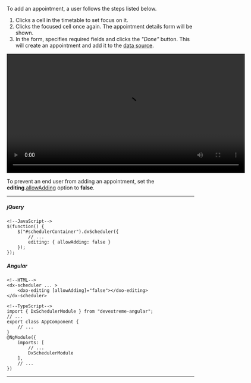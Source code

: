 To add an appointment, a user follows the steps listed below.

1. Clicks a cell in the timetable to set focus on it.
2. Clicks the focused cell once again. The appointment details form will be shown.
3. In the form, specifies required fields and clicks the *"Done"* button. This will create an appointment and add it to the [data source](/api-reference/10%20UI%20Widgets/dxScheduler/1%20Configuration/dataSource.md '/Documentation/ApiReference/UI_Widgets/dxScheduler/Configuration/#dataSource').

<div>
    <video width="640px" controls="yes">
        <source src="/Content/images/doc/18_2/UiWidgets/add_appointment.mp4" type="video/mp4">
    </video>
</div>

To prevent an end user from adding an appointment, set the **editing**.[allowAdding](/api-reference/10%20UI%20Widgets/dxScheduler/1%20Configuration/editing/allowAdding.md '/Documentation/ApiReference/UI_Widgets/dxScheduler/Configuration/editing/#allowAdding') option to **false**.

---

##### jQuery

    <!--JavaScript-->
    $(function() {
        $("#schedulerContainer").dxScheduler({ 
            // ...
            editing: { allowAdding: false }
        });
    });

##### Angular

    <!--HTML-->
    <dx-scheduler ... >
        <dxo-editing [allowAdding]="false"></dxo-editing>
    </dx-scheduler>

    <!--TypeScript-->
    import { DxSchedulerModule } from "devextreme-angular";
    // ...
    export class AppComponent {
        // ...
    }
    @NgModule({
        imports: [
            // ...
            DxSchedulerModule
        ],
        // ...
    })

---